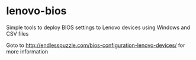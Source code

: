 # lenovo-bios
Simple tools to deploy BIOS settings to Lenovo devices using Windows and CSV files

Goto to http://endlesspuzzle.com/bios-configuration-lenovo-devices/ for more information

